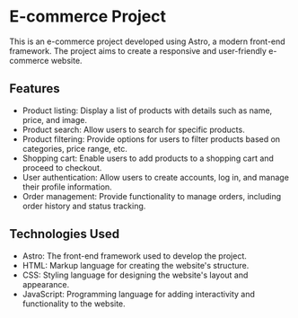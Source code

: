 # E-commerce Project

This is an e-commerce project developed using Astro, a modern front-end framework. The project aims to create a responsive and user-friendly e-commerce website.

## Features

- Product listing: Display a list of products with details such as name, price, and image.
- Product search: Allow users to search for specific products.
- Product filtering: Provide options for users to filter products based on categories, price range, etc.
- Shopping cart: Enable users to add products to a shopping cart and proceed to checkout.
- User authentication: Allow users to create accounts, log in, and manage their profile information.
- Order management: Provide functionality to manage orders, including order history and status tracking.

## Technologies Used

- Astro: The front-end framework used to develop the project.
- HTML: Markup language for creating the website's structure.
- CSS: Styling language for designing the website's layout and appearance.
- JavaScript: Programming language for adding interactivity and functionality to the website.
